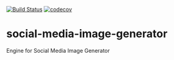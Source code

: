 [![Build Status](https://travis-ci.com/pavelzotikov/social-media-image-generator.svg?branch=master)](https://travis-ci.com/pavelzotikov/social-media-image-generator) [![codecov](https://codecov.io/gh/pavelzotikov/social-media-image-generator/branch/master/graph/badge.svg)](https://codecov.io/gh/pavelzotikov/social-media-image-generator)

# social-media-image-generator
Engine for Social Media Image Generator
